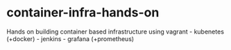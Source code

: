 # container-infra-hands-on
Hands on building container based infrastructure using vagrant - kubenetes (+docker) - jenkins - grafana (+prometheus)
